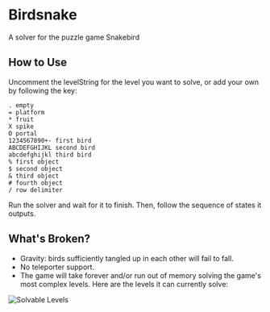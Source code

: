 # Birdsnake
A solver for the puzzle game Snakebird

## How to Use
Uncomment the levelString for the level you want to solve, or add your own by following the key:
```
. empty
= platform
* fruit
X spike
O portal
1234567890+- first bird
ABCDEFGHIJKL second bird
abcdefghijkl third bird
% first object
$ second object
& third object
# fourth object
/ row delimiter
```
Run the solver and wait for it to finish. Then, follow the sequence of states it outputs.

## What's Broken?
* Gravity: birds sufficiently tangled up in each other will fail to fall.
* No teleporter support.
* The game will take forever and/or run out of memory solving the game's most complex levels. Here are the levels it can currently solve:

![Solvable Levels](http://i.imgur.com/KHxAiIt.png)
